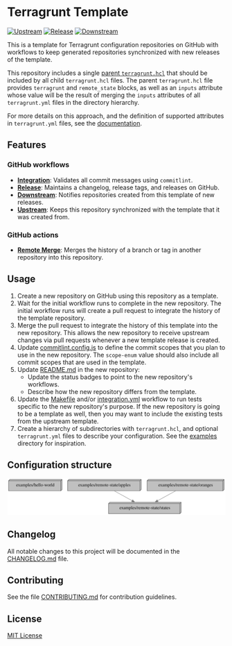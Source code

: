 # Terragrunt Template
[![Upstream](https://github.com/growit-io/terragrunt/actions/workflows/upstream.yml/badge.svg)](https://github.com/growit-io/terragrunt/actions/workflows/upstream.yml)
[![Release](https://github.com/growit-io/terragrunt/actions/workflows/release.yml/badge.svg)](https://github.com/growit-io/terragrunt/actions/workflows/release.yml)
[![Downstream](https://github.com/growit-io/terragrunt/actions/workflows/downstream.yml/badge.svg)](https://github.com/growit-io/terragrunt/actions/workflows/downstream.yml)

This is a template for Terragrunt configuration repositories on GitHub with
workflows to keep generated repositories synchronized with new releases of the
template.

This repository includes a single [parent `terragrunt.hcl`](terragrunt.hcl) that
should be included by all child `terragrunt.hcl` files. The parent
`terragrunt.hcl` file provides `terragrunt` and `remote_state` blocks, as well
as an `inputs` attribute whose value will be the result of merging the `inputs`
attributes of all `terragrunt.yml` files in the directory hierarchy.

For more details on this approach, and the definition of supported attributes
in `terragrunt.yml` files, see the [documentation](docs/terragrunt/README.md).

## Features

### GitHub workflows

- [**Integration**](.github/workflows/integration.yml): Validates all commit
  messages using `commitlint`.
- [**Release**](.github/workflows/release.yml): Maintains a changelog, release
  tags, and releases on GitHub.
- [**Downstream**](.github/workflows/downstream.yml): Notifies repositories
  created from this template of new releases.
- [**Upstream**](.github/workflows/upstream.yml): Keeps this repository
  synchronized with the template that it was created from.

### GitHub actions

- [**Remote Merge**](.github/actions/remote-merge): Merges the history of a
  branch or tag in another repository into this repository.

## Usage

1. Create a new repository on GitHub using this repository as a template.
2. Wait for the initial workflow runs to complete in the new repository. The
   initial workflow runs will create a pull request to integrate the history
   of the template repository.
3. Merge the pull request to integrate the history of this template into the
   new repository. This allows the new repository to receive upstream changes
   via pull requests whenever a new template release is created.
4. Update [commitlint.config.js](commitlint.config.js) to define the commit
   scopes that you plan to use in the new repository. The `scope-enum` value
   should also include all commit scopes that are used in the template.
5. Update [README.md](README.md) in the new repository:
   - Update the status badges to point to the new repository's workflows. 
   - Describe how the new repository differs from the template.
6. Update the [Makefile](Makefile) and/or
   [integration.yml](.github/workflows/integration.yml) workflow to run tests
   specific to the new repository's purpose. If the new repository is going to
   be a template as well, then you may want to include the existing tests from
   the upstream template.
7. Create a hierarchy of subdirectories with `terragrunt.hcl`, and optional
   `terragrunt.yml` files to describe your configuration. See the
   [examples](examples) directory for inspiration.

## Configuration structure

![Dependency graph](graph.svg)

## Changelog

All notable changes to this project will be documented in the
[CHANGELOG.md](CHANGELOG.md) file.

## Contributing

See the file [CONTRIBUTING.md](CONTRIBUTING.md) for contribution guidelines.

## License

[MIT License](LICENSE)
